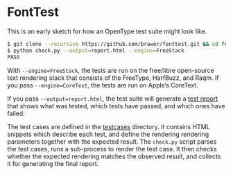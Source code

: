 # FontTest

This is an early sketch for how an OpenType test suite might look like.

```bash
$ git clone --recursive https://github.com/brawer/fonttest.git && cd fonttest
$ python check.py --output=report.html --engine=FreeStack
PASS
```

With `--engine=FreeStack`, the tests are run on the free/libre
open-source text rendering stack that consists of the FreeType, HarfBuzz,
and Raqm. If you pass `--engine=CoreText`, the tests are run on Apple’s
CoreText.

If you pass `--output=report.html`, the test suite will generate a
[test report](reports/fake-for-illustration-only.html) that shows
what was tested, which tests have passed, and which ones have failed.

The test cases are defined in the [testcases](testcases/) directory.
It contains HTML snippets which describe each test, and define the
rendering rendering parameters together with the expected result.
The `check.py` script parses the test cases, runs a sub-process to
render the test case. It then checks whether the expected rendering
matches the observed result, and collects it for generating the
final report.

